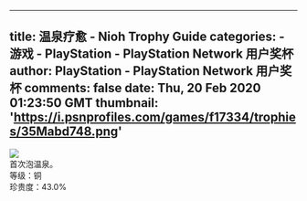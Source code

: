 
---
title: 温泉疗愈 - Nioh Trophy Guide
categories: 
    - 游戏
    - PlayStation - PlayStation Network 用户奖杯
author: PlayStation - PlayStation Network 用户奖杯
comments: false
date: Thu, 20 Feb 2020 01:23:50 GMT
thumbnail: 'https://i.psnprofiles.com/games/f17334/trophies/35Mabd748.png'
---

<div>   
<img src="https://i.psnprofiles.com/games/f17334/trophies/35Mabd748.png" referrerpolicy="no-referrer"><br>首次泡温泉。<br>等级：铜<br>珍贵度：43.0%  
</div>
            